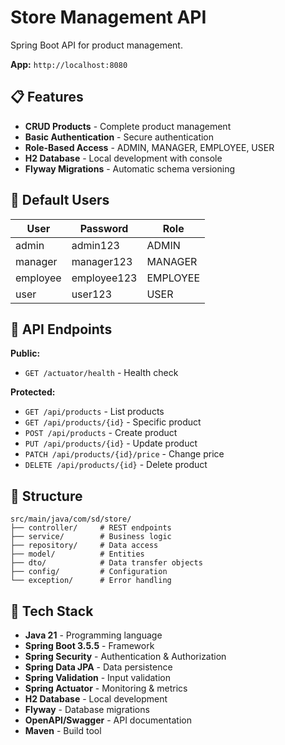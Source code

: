# Store Management API

Spring Boot API for product management.

**App:** `http://localhost:8080`  

## 📋 Features

- **CRUD Products** - Complete product management
- **Basic Authentication** - Secure authentication
- **Role-Based Access** - ADMIN, MANAGER, EMPLOYEE, USER
- **H2 Database** - Local development with console
- **Flyway Migrations** - Automatic schema versioning

## 🔐 Default Users

| User | Password | Role |
|------|----------|------|
| admin | admin123 | ADMIN |
| manager | manager123 | MANAGER |
| employee | employee123 | EMPLOYEE |
| user | user123 | USER |

## 📡 API Endpoints

**Public:**
- `GET /actuator/health` - Health check

**Protected:**
- `GET /api/products` - List products
- `GET /api/products/{id}` - Specific product
- `POST /api/products` - Create product
- `PUT /api/products/{id}` - Update product
- `PATCH /api/products/{id}/price` - Change price
- `DELETE /api/products/{id}` - Delete product

## 📁 Structure

```
src/main/java/com/sd/store/
├── controller/     # REST endpoints
├── service/        # Business logic
├── repository/     # Data access
├── model/          # Entities
├── dto/            # Data transfer objects
├── config/         # Configuration
└── exception/      # Error handling
```

## 🔧 Tech Stack

- **Java 21** - Programming language
- **Spring Boot 3.5.5** - Framework
- **Spring Security** - Authentication & Authorization
- **Spring Data JPA** - Data persistence
- **Spring Validation** - Input validation
- **Spring Actuator** - Monitoring & metrics
- **H2 Database** - Local development
- **Flyway** - Database migrations
- **OpenAPI/Swagger** - API documentation
- **Maven** - Build tool